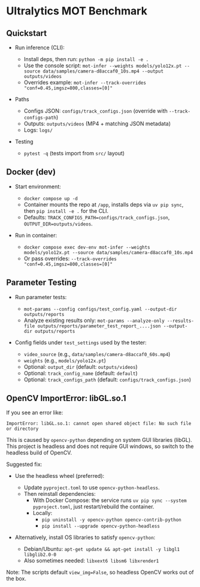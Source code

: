 # Ultralytics MOT Benchmark

## Quickstart

- Run inference (CLI):
  - Install deps, then run: `python -m pip install -e .`
  - Use the console script: `mot-infer --weights models/yolo12x.pt --source data/samples/camera-d8accaf0_10s.mp4 --output outputs/videos`
  - Overrides example: `mot-infer --track-overrides "conf=0.45,imgsz=800,classes=[0]"`

- Paths
  - Configs JSON: `configs/track_configs.json` (override with `--track-configs-path`)
  - Outputs: `outputs/videos` (MP4 + matching JSON metadata)
  - Logs: `logs/`

- Testing
  - `pytest -q` (tests import from `src/` layout)

## Docker (dev)

- Start environment:
  - `docker compose up -d`
  - Container mounts the repo at `/app`, installs deps via `uv pip sync`, then `pip install -e .` for the CLI.
  - Defaults: `TRACK_CONFIGS_PATH=configs/track_configs.json`, `OUTPUT_DIR=outputs/videos`.

- Run in container:
  - `docker compose exec dev-env mot-infer --weights models/yolo12x.pt --source data/samples/camera-d8accaf0_10s.mp4`
  - Or pass overrides: `--track-overrides "conf=0.45,imgsz=800,classes=[0]"`

## Parameter Testing

- Run parameter tests:
  - `mot-params --config configs/test_config.yaml --output-dir outputs/reports`
  - Analyze existing results only: `mot-params --analyze-only --results-file outputs/reports/parameter_test_report_....json --output-dir outputs/reports`

- Config fields under `test_settings` used by the tester:
  - `video_source` (e.g., `data/samples/camera-d8accaf0_60s.mp4`)
  - `weights` (e.g., `models/yolo12x.pt`)
  - Optional: `output_dir` (default: `outputs/videos`)
  - Optional: `track_config_name` (default: `default`)
  - Optional: `track_configs_path` (default: `configs/track_configs.json`)

## OpenCV ImportError: libGL.so.1

If you see an error like:

```
ImportError: libGL.so.1: cannot open shared object file: No such file or directory
```

This is caused by `opencv-python` depending on system GUI libraries (libGL). This
project is headless and does not require GUI windows, so switch to the headless
build of OpenCV.

Suggested fix:

- Use the headless wheel (preferred):
  - Update `pyproject.toml` to use `opencv-python-headless`.
  - Then reinstall dependencies:
    - With Docker Compose: the service runs `uv pip sync --system pyproject.toml`, just restart/rebuild the container.
    - Locally:
      - `pip uninstall -y opencv-python opencv-contrib-python`
      - `pip install --upgrade opencv-python-headless`

- Alternatively, install OS libraries to satisfy `opencv-python`:
  - Debian/Ubuntu: `apt-get update && apt-get install -y libgl1 libglib2.0-0`
  - Also sometimes needed: `libxext6 libsm6 libxrender1`

Note: The scripts default `view_img=False`, so headless OpenCV works out of the box.
